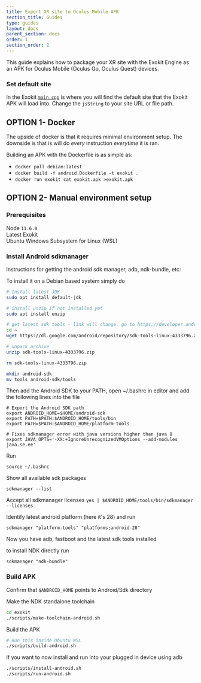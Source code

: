```yaml
---
title: Export XR site to Oculus Mobile APK
section_title: Guides
type: guides
layout: docs
parent_section: docs
order: 1
section_order: 2
---
```


This guide explains how to package your XR site with the Exokit Engine as an APK for Oculus Mobile (Oculus Go, Oculus Quest) devices.

### Set default site
In the Exokit [`main.cpp`](https://github.com/exokitxr/exokit/blob/f10dadf0013de0a35a5e72046140a0345987ab80/main.cpp#L416) is where you will find the default site that the Exokit APK will load into. Change the `jsString` to your site URL or file path.

## OPTION 1- Docker
The upside of docker is that it requires minimal environment setup. The downside is that is will do _every_ instruction _everytime_ it is ran.

Building an APK with the Dockerfile is as simple as:

- `docker pull debian:latest`
- `docker build -f android.Dockerfile -t exokit .`
- `docker run exokit cat exokit.apk >exokit.apk`


## OPTION 2- Manual environment setup

### Prerequisites
Node `11.6.0`  
Latest Exokit  
Ubuntu Windows Subsystem for Linux (WSL)


### Install Android sdkmanager

Instructions for getting the android sdk manager, adb, ndk-bundle, etc:


To install it on a Debian based system simply do
```sh
# Install latest JDK
sudo apt install default-jdk

# install unzip if not installed yet
sudo apt install unzip

# get latest sdk tools - link will change. go to https://developer.android.com/studio/#downloads to get the latest one
cd ~
wget https://dl.google.com/android/repository/sdk-tools-linux-4333796.zip

# unpack archive
unzip sdk-tools-linux-4333796.zip

rm sdk-tools-linux-4333796.zip

mkdir android-sdk
mv tools android-sdk/tools
```

Then add the Android SDK to your PATH, open ~/.bashrc in editor and add the following lines into the file
```
# Export the Android SDK path
export ANDROID_HOME=$HOME/android-sdk
export PATH=$PATH:$ANDROID_HOME/tools/bin
export PATH=$PATH:$ANDROID_HOME/platform-tools

# Fixes sdkmanager error with java versions higher than java 8
export JAVA_OPTS='-XX:+IgnoreUnrecognizedVMOptions --add-modules java.se.ee'
```
Run

`source ~/.bashrc`

Show all available sdk packages

`sdkmanager --list`

Accept all sdkmanager licenses
`yes | $ANDROID_HOME/tools/bin/sdkmanager --licenses`

Identify latest android platform (here it's 28) and run

`sdkmanager "platform-tools" "platforms;android-28"`

Now you have adb, fastboot and the latest sdk tools installed

to install NDK directly run

`sdkmanager "ndk-bundle"`

### Build APK

Confirm that `$ANDROID_HOME` points to Android/Sdk directory

Make the NDK standalone toolchain
```sh
cd exokit
./scripts/make-toolchain-android.sh
```

Build the APK
```sh
# Run this inside Ubuntu WSL
./scripts/build-android.sh
```

If you want to now install and run into your plugged in device using adb
```sh
./scripts/install-android.sh
./scripts/run-android.sh
```
